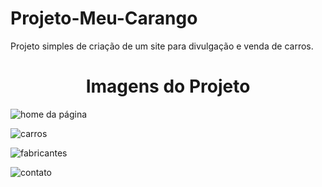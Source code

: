 # Projeto-Meu-Carango
Projeto simples de criação de um site para divulgação e venda de carros. 

<h1 align="center"> Imagens do Projeto </h1>

![home da página](https://user-images.githubusercontent.com/130110132/235028734-2067a024-2059-45f1-99f5-3a58514940e9.png)

![carros](https://user-images.githubusercontent.com/130110132/235028878-11ad2bfc-d78f-4ee8-8ced-f5ba324395b3.png)

![fabricantes](https://user-images.githubusercontent.com/130110132/235028896-48e8f217-7c29-4c18-bc08-36d502d2d20f.png)

![contato](https://user-images.githubusercontent.com/130110132/235028902-b54522f3-b20c-462d-8d77-1cda51cb8379.png)
